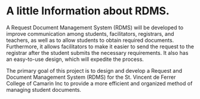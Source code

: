 # A little Information about RDMS.

A Request Document Management System (RDMS) will be developed to improve communication among students, facilitators, registrars, and teachers, as well as to allow students to obtain required documents. Furthermore, it allows facilitators to make it easier to send the request to the registrar after the student submits the necessary requirements. It also has an easy-to-use design, which will expedite the process.

The primary goal of this project is to design and develop a Request and Document Management System (RDMS) for the St. Vincent de Ferrer College of Camarin Inc to provide a more efficient and organized method of managing student documents.
